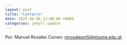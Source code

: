 ```yaml
---
layout: post
title: "Contacto"
date: 2025-06-06 12:00:00 +0000
categories: jekyll update
---
```

Por: Manuel Rosales
Correo: mrosalesm5@miumg.edu.gt